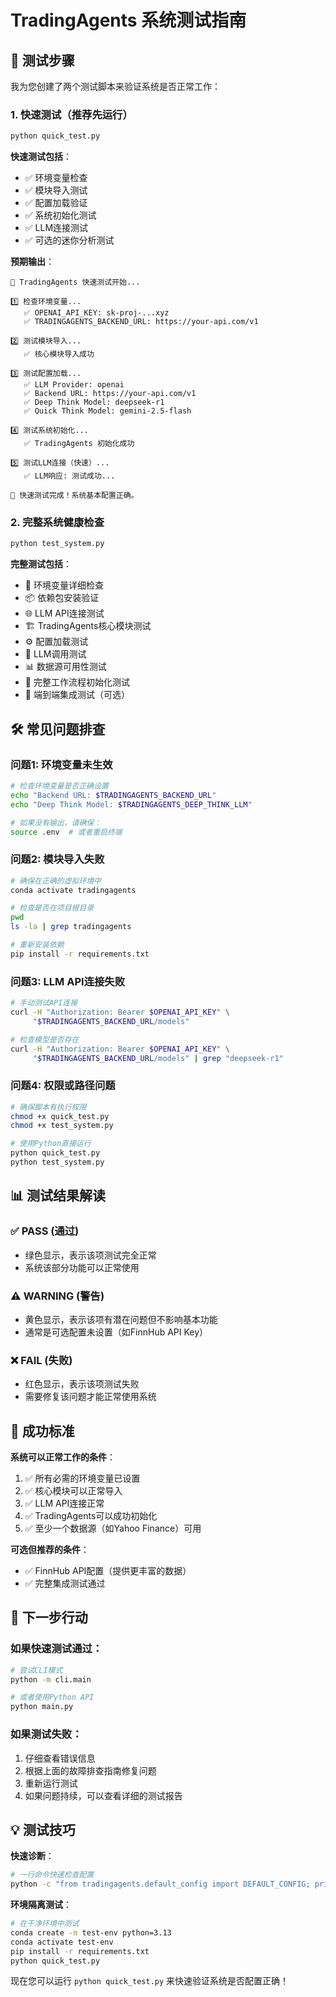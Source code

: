 # TradingAgents 系统测试指南

## 🚀 测试步骤

我为您创建了两个测试脚本来验证系统是否正常工作：

### 1. 快速测试（推荐先运行）

```bash
python quick_test.py
```

**快速测试包括**：
- ✅ 环境变量检查
- ✅ 模块导入测试  
- ✅ 配置加载验证
- ✅ 系统初始化测试
- ✅ LLM连接测试
- ✅ 可选的迷你分析测试

**预期输出**：
```
🚀 TradingAgents 快速测试开始...

1️⃣ 检查环境变量...
   ✅ OPENAI_API_KEY: sk-proj-...xyz
   ✅ TRADINGAGENTS_BACKEND_URL: https://your-api.com/v1

2️⃣ 测试模块导入...
   ✅ 核心模块导入成功

3️⃣ 测试配置加载...
   ✅ LLM Provider: openai
   ✅ Backend URL: https://your-api.com/v1
   ✅ Deep Think Model: deepseek-r1
   ✅ Quick Think Model: gemini-2.5-flash

4️⃣ 测试系统初始化...
   ✅ TradingAgents 初始化成功

5️⃣ 测试LLM连接（快速）...
   ✅ LLM响应: 测试成功...

🎉 快速测试完成！系统基本配置正确。
```

### 2. 完整系统健康检查

```bash
python test_system.py
```

**完整测试包括**：
- 🔧 环境变量详细检查
- 📦 依赖包安装验证
- 🌐 LLM API连接测试
- 🏗️ TradingAgents核心模块测试
- ⚙️ 配置加载测试
- 🧠 LLM调用测试
- 📊 数据源可用性测试
- 🔄 完整工作流程初始化测试
- 🧪 端到端集成测试（可选）

## 🛠️ 常见问题排查

### 问题1: 环境变量未生效

```bash
# 检查环境变量是否正确设置
echo "Backend URL: $TRADINGAGENTS_BACKEND_URL"
echo "Deep Think Model: $TRADINGAGENTS_DEEP_THINK_LLM"

# 如果没有输出，请确保：
source .env  # 或者重启终端
```

### 问题2: 模块导入失败

```bash
# 确保在正确的虚拟环境中
conda activate tradingagents

# 检查是否在项目根目录
pwd
ls -la | grep tradingagents

# 重新安装依赖
pip install -r requirements.txt
```

### 问题3: LLM API连接失败

```bash
# 手动测试API连接
curl -H "Authorization: Bearer $OPENAI_API_KEY" \
     "$TRADINGAGENTS_BACKEND_URL/models"

# 检查模型是否存在
curl -H "Authorization: Bearer $OPENAI_API_KEY" \
     "$TRADINGAGENTS_BACKEND_URL/models" | grep "deepseek-r1"
```

### 问题4: 权限或路径问题

```bash
# 确保脚本有执行权限
chmod +x quick_test.py
chmod +x test_system.py

# 使用Python直接运行
python quick_test.py
python test_system.py
```

## 📊 测试结果解读

### ✅ PASS (通过)
- 绿色显示，表示该项测试完全正常
- 系统该部分功能可以正常使用

### ⚠️ WARNING (警告)  
- 黄色显示，表示该项有潜在问题但不影响基本功能
- 通常是可选配置未设置（如FinnHub API Key）

### ❌ FAIL (失败)
- 红色显示，表示该项测试失败
- 需要修复该问题才能正常使用系统

## 🎯 成功标准

**系统可以正常工作的条件**：
1. ✅ 所有必需的环境变量已设置
2. ✅ 核心模块可以正常导入
3. ✅ LLM API连接正常
4. ✅ TradingAgents可以成功初始化
5. ✅ 至少一个数据源（如Yahoo Finance）可用

**可选但推荐的条件**：
- ✅ FinnHub API配置（提供更丰富的数据）
- ✅ 完整集成测试通过

## 🚦 下一步行动

### 如果快速测试通过：
```bash
# 尝试CLI模式
python -m cli.main

# 或者使用Python API
python main.py
```

### 如果测试失败：
1. 仔细查看错误信息
2. 根据上面的故障排查指南修复问题
3. 重新运行测试
4. 如果问题持续，可以查看详细的测试报告

## 💡 测试技巧

**快速诊断**：
```bash
# 一行命令快速检查配置
python -c "from tradingagents.default_config import DEFAULT_CONFIG; print('Deep Model:', DEFAULT_CONFIG['deep_think_llm']); print('Quick Model:', DEFAULT_CONFIG['quick_think_llm'])"
```

**环境隔离测试**：
```bash
# 在干净环境中测试
conda create -n test-env python=3.13
conda activate test-env
pip install -r requirements.txt
python quick_test.py
```

现在您可以运行 `python quick_test.py` 来快速验证系统是否配置正确！